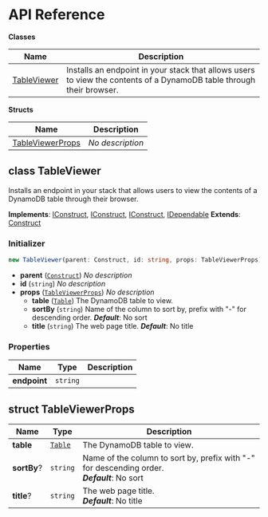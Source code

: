 # API Reference

**Classes**

Name|Description
----|-----------
[TableViewer](#cdk-dynamo-table-viewer-tableviewer)|Installs an endpoint in your stack that allows users to view the contents of a DynamoDB table through their browser.


**Structs**

Name|Description
----|-----------
[TableViewerProps](#cdk-dynamo-table-viewer-tableviewerprops)|*No description*



## class TableViewer  <a id="cdk-dynamo-table-viewer-tableviewer"></a>

Installs an endpoint in your stack that allows users to view the contents of a DynamoDB table through their browser.

__Implements__: [IConstruct](#constructs-iconstruct), [IConstruct](#aws-cdk-core-iconstruct), [IConstruct](#constructs-iconstruct), [IDependable](#aws-cdk-core-idependable)
__Extends__: [Construct](#aws-cdk-core-construct)

### Initializer




```ts
new TableViewer(parent: Construct, id: string, props: TableViewerProps)
```

* **parent** (<code>[Construct](#aws-cdk-core-construct)</code>)  *No description*
* **id** (<code>string</code>)  *No description*
* **props** (<code>[TableViewerProps](#cdk-dynamo-table-viewer-tableviewerprops)</code>)  *No description*
  * **table** (<code>[Table](#aws-cdk-aws-dynamodb-table)</code>)  The DynamoDB table to view. 
  * **sortBy** (<code>string</code>)  Name of the column to sort by, prefix with "-" for descending order. __*Default*__: No sort
  * **title** (<code>string</code>)  The web page title. __*Default*__: No title



### Properties


Name | Type | Description 
-----|------|-------------
**endpoint** | <code>string</code> | <span></span>



## struct TableViewerProps  <a id="cdk-dynamo-table-viewer-tableviewerprops"></a>






Name | Type | Description 
-----|------|-------------
**table** | <code>[Table](#aws-cdk-aws-dynamodb-table)</code> | The DynamoDB table to view.
**sortBy**? | <code>string</code> | Name of the column to sort by, prefix with "-" for descending order.<br/>__*Default*__: No sort
**title**? | <code>string</code> | The web page title.<br/>__*Default*__: No title



